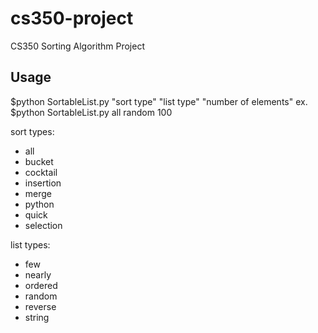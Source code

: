 # cs350-project
CS350 Sorting Algorithm Project

## Usage
$python SortableList.py "sort type" "list type" "number of elements"
ex. $python SortableList.py all random 100

sort types:
 * all
 * bucket
 * cocktail
 * insertion
 * merge
 * python
 * quick
 * selection

list types:
 * few
 * nearly
 * ordered
 * random
 * reverse
 * string
